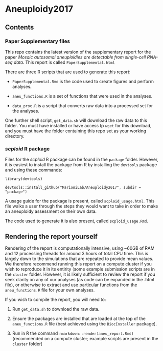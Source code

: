 # Aneuploidy2017

## Contents

### Paper Supplementary files

This repo contains the latest version of the supplementary report for the paper *Mosaic autosomal aneuploidies are detectable from single-cell RNA-seq data*. This report is called `PaperSupplemental.html`

There are three R scripts that are used to generate this report:

* `PaperSupplemental.Rmd` is the code used to create figures and perform analyses.

* `aneu_functions.R` is a set of functions that were used in the analyses.

* `data_proc.R` is a script that converts raw data into a processed set for the analyses.

One further shell script, `get_data.sh` will download the raw data to this folder. You must have installed or have access tp `wget` for this download, and you must have the folder containing this repo set as your working directory.

### *scploid* R package

Files for the *scploid* R package can be found in the `package` folder. However, it is easiest to install the package from R by installing the `devtools` package and using these commands:

`library(devtools)`

`devtools::install_github("MarioniLab/Aneuploidy2017", subdir = "package")`

A usage guide for the package is present, called `scploid_usage.html`. This file walks a user through the steps they would want to take in order to make an aneuploidy assessment on their own data.

The code used to generate it is also present, called `scploid_usage.Rmd`.

## Rendering the report yourself

Rendering of the report is computationally intensive, using ~60GB of RAM and 12 processing threads for around 3 hours of total CPU time. This is largely down to the simulations that are repeated to provide mean values. We therefore recommend running this report on a compute cluster if you wish to reproduce it in its entirity (some example submission scripts are in the `cluster` folder. However, it is likely sufficient to review the report if you seek clarity on any of our analyses (as code can be expanded in the .html file), or otherwise to extract and use particular functions from the `aneu_functions.R` file for your own analyses.

If you wish to compile the report, you will need to:

1. Run `get_data.sh` to download the raw data.

2. Ensure the packages are installed that are loaded at the top of the `aneu_functions.R` file (best achieved using the `BiocInstaller` package).

3. Run in R the command `rmarkdown::render(aneu_report.Rmd)` (recommended on a compute cluster; example scripts are present in the `cluster` folder)
